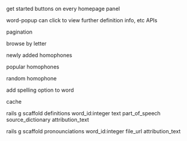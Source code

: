 
get started buttons on every homepage panel

word-popup can click to view further definition info, etc
  APIs

pagination

browse by letter

newly added homophones

popular homophones

random homophone



add spelling option to word



cache

rails g scaffold definitions word_id:integer text part_of_speech source_dictionary attribution_text

rails g scaffold pronounciations word_id:integer file_url attribution_text
